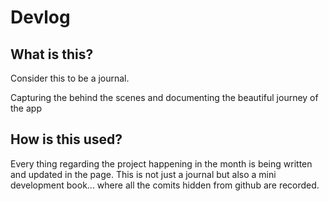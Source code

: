 # Devlog
## What is this?
Consider this to be a journal. 

Capturing the behind the scenes and documenting the beautiful journey of the app

## How is this used?

Every thing regarding the project happening in the month is being written and updated in the page. This is not just a journal but also a mini development book... where all the comits hidden from github are recorded.